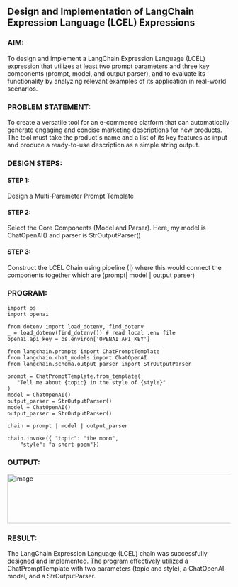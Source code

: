 ## Design and Implementation of LangChain Expression Language (LCEL) Expressions

### AIM:
To design and implement a LangChain Expression Language (LCEL) expression that utilizes at least two prompt parameters and three key components (prompt, model, and output parser), and to evaluate its functionality by analyzing relevant examples of its application in real-world scenarios.

### PROBLEM STATEMENT:
To create a versatile tool for an e-commerce platform that can automatically generate engaging and concise marketing descriptions for new products. The tool must take the product's name and a list of its key features as input and produce a ready-to-use description as a simple string output.

### DESIGN STEPS:

#### STEP 1:
 Design a Multi-Parameter Prompt Template

#### STEP 2:
Select the Core Components (Model and Parser). Here, my model is ChatOpenAI() and parser is StrOutputParser()

#### STEP 3:
Construct the LCEL Chain using pipeline (|) where this would connect the components together which are (prompt| model | output parser) 

### PROGRAM:
```
import os
import openai

from dotenv import load_dotenv, find_dotenv
_ = load_dotenv(find_dotenv()) # read local .env file
openai.api_key = os.environ['OPENAI_API_KEY']

from langchain.prompts import ChatPromptTemplate
from langchain.chat_models import ChatOpenAI
from langchain.schema.output_parser import StrOutputParser

prompt = ChatPromptTemplate.from_template(
   "Tell me about {topic} in the style of {style}"
)
model = ChatOpenAI()
output_parser = StrOutputParser()
model = ChatOpenAI()
output_parser = StrOutputParser()

chain = prompt | model | output_parser

chain.invoke({ "topic": "the moon",
    "style": "a short poem"})
```

### OUTPUT:
<img width="1250" height="112" alt="image" src="https://github.com/user-attachments/assets/9c2d5603-64f0-4532-8d90-c7410954fb23" />


### RESULT:
The LangChain Expression Language (LCEL) chain was successfully designed and implemented. The program effectively utilized a ChatPromptTemplate with two parameters (topic and style), a ChatOpenAI model, and a StrOutputParser. 
